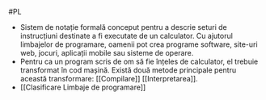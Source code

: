 #PL 
- Sistem de notație formală conceput pentru a descrie seturi de instrucțiuni destinate a fi executate de un calculator. Cu ajutorul limbajelor de programare, oamenii pot crea programe software, site-uri web, jocuri, aplicații mobile sau sisteme de operare.
- Pentru ca un program scris de om să fie înțeles de calculator, el trebuie transformat în cod mașină. Există două metode principale pentru această transformare: [[Compilare]] [[Interpretarea]].
- [[Clasificare Limbaje de programare]] 

